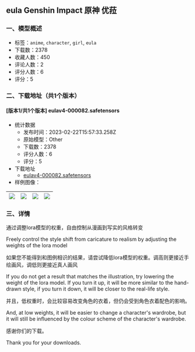 ## eula Genshin Impact 原神 优菈
### 一、模型概述

- 标签：`anime`, `character`, `girl`, `eula`
- 下载数：2378
- 收藏人数：450
- 评论人数：2
- 评分人数：6
- 评分：5

### 二、下载地址（共1个版本）

#### [版本1/共1个版本] eulav4-000082.safetensors

- 统计数据
  - 发布时间：2023-02-22T15:57:33.258Z
  - 原始模型：Other
  - 下载数：2378
  - 评分人数：6
  - 评分：5
- 下载地址
  - [eulav4-000082.safetensors](https://civitai.com/api/download/models/12406)
- 样例图像：

| <img src="https://image.civitai.com/xG1nkqKTMzGDvpLrqFT7WA/2f4a6002-7049-4903-2f9d-9010ed1aed00/width=450/119467.jpeg" /> | <img src="https://image.civitai.com/xG1nkqKTMzGDvpLrqFT7WA/0615648d-d04b-4f0f-e236-b7501bb2f700/width=450/119471.jpeg" /> | <img src="https://image.civitai.com/xG1nkqKTMzGDvpLrqFT7WA/874fd292-18b8-4234-601a-0c5b9fe7e400/width=450/119733.jpeg" /> | <img src="https://image.civitai.com/xG1nkqKTMzGDvpLrqFT7WA/79a22404-ac43-4008-334f-2ea0e5948d00/width=450/119475.jpeg" /> |
| ---- | ---- | ---- | ---- |


### 三、详情
<p>通过调整lora模型的权重，自由控制从漫画到写实的风格转变</p><p>Freely control the style shift from caricature to realism by adjusting the weights of the lora model</p><p>如果您不能得到和图例相识的结果，请尝试降低lora模型的权重。调高则更接近手绘画风，调低则更接近真人画风</p><p>If you do not get a result that matches the illustration, try lowering the weight of the lora model. If you turn it up, it will be more similar to the hand-drawn style, if you turn it down, it will be closer to the real-life style.</p><p>并且，低权重时，会比较容易改变角色的衣着，但仍会受到角色衣着配色的影响。</p><p>And, at low weights, it will be easier to change a character's wardrobe, but it will still be influenced by the colour scheme of the character's wardrobe.</p><p>感谢你们的下载。</p><p>Thank you for your downloads.</p>